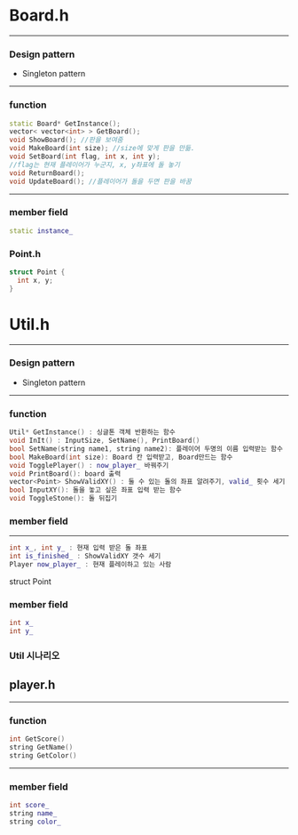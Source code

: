 # Board.h

---

### Design pattern

- Singleton pattern

---

### function

```C++
static Board* GetInstance();
vector< vector<int> > GetBoard();
void ShowBoard(); //판을 보여줌
void MakeBoard(int size); //size에 맞게 판을 만듦.
void SetBoard(int flag, int x, int y);
//flag는 현재 플레이어가 누군지, x, y좌표에 돌 놓기
void ReturnBoard();
void UpdateBoard(); //플레이어가 돌을 두면 판을 바꿈
```

---

### member field

```C++
static instance_
```

### Point.h

```C++
struct Point {
  int x, y;
}
```

# Util.h

---

### Design pattern

- Singleton pattern

---

### function

```c++
Util* GetInstance() : 싱글톤 객체 반환하는 함수
void InIt() : InputSize, SetName(), PrintBoard()
bool SetName(string name1, string name2): 플레이어 두명의 이름 입력받는 함수
bool MakeBoard(int size): Board 칸 입력받고, Board만드는 함수
void TogglePlayer() : now_player_ 바꿔주기
void PrintBoard(): board 출력
vector<Point> ShowValidXY() : 둘 수 있는 돌의 좌표 알려주기, valid_ 횟수 세기
bool InputXY(): 돌을 놓고 싶은 좌표 입력 받는 함수
void ToggleStone(): 돌 뒤집기
```

### member field

---

```C++
int x_, int y_ : 현재 입력 받은 돌 좌표
int is_finished_ : ShowValidXY 갯수 세기
Player now_player_ : 현재 플레이하고 있는 사람
```

struct Point

### member field

```C++
int x_
int y_
```

### Util 시나리오

## player.h

---

### function

```C++
int GetScore()
string GetName()
string GetColor()
```

---

### member field

```C++
int score_
string name_
string color_
```
